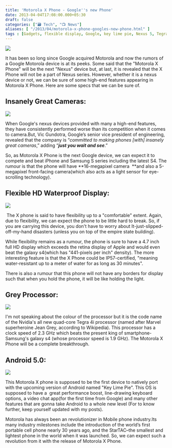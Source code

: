 ```yaml
---
title: 'Motorola X Phone - Google''s new Phone'
date: 2013-04-04T17:08:00.000+05:30
draft: false
categories: ["🗃️ Tech", "📺 News"]
aliases: [ "/2013/04/motorola-x-phone-googles-new-phone.html" ]
tags : [Gadgets, flexible display, Google, key lime pie, Nexus 5, Tegra 4i, smartphone, Android 5.0, Mobile, Motorola X Phone, Technology]
---
```


[![](https://1.bp.blogspot.com/-AWJVJ-AgNo8/UV1llHbrBSI/AAAAAAAAAo4/v2ylIT1q-J4/s400/Motorola_X_phone_concept-490x489.jpg)](https://1.bp.blogspot.com/-AWJVJ-AgNo8/UV1llHbrBSI/AAAAAAAAAo4/v2ylIT1q-J4/s1600/Motorola_X_phone_concept-490x489.jpg)

  
It has been so long since Google acquired Motorola and now the rumors of a Google Motorola device is at its peeks. Some said that the "Motorola X Phone" will be the next "Nexus" device but, at last, it is revealed that the X Phone will not be a part of Nexus series. However, whether it is a nexus device or not, we can be sure of some high-end features appearing in Motorola X Phone. Here are some specs that we can be sure of.  
  

Insanely Great Cameras:
-----------------------

[![](https://2.bp.blogspot.com/-GE1uhfXlVVE/UV1jxX1TRCI/AAAAAAAAAoc/SpIZA73Q5Ds/s400/motor.png)](https://2.bp.blogspot.com/-GE1uhfXlVVE/UV1jxX1TRCI/AAAAAAAAAoc/SpIZA73Q5Ds/s1600/motor.png)

  

When Google's nexus devices provided with many a high-end features, they have consistently performed worse than its competition when it comes to camera.But, Vic Gundotra, Google’s senior vice president of engineering, revealed that the company is “_committed to making phones \[with\] insanely great cameras_,” adding “_**just you wait and see**_.”

So, as Motorola X Phone is the next Google device, we can expect it to compete and beat iPhone and Samsung S series including the latest S4. The rumour is that the phone will have **16-megapixel camera  **and also a 5-megapixel front-facing camera(which also acts as a light sensor for eye-scrolling technology).

  

Flexible HD Waterproof Display:
-------------------------------

[![](https://4.bp.blogspot.com/-O-cJ9Zh24no/UV1OMOqN_eI/AAAAAAAAAoE/747Vxys9go4/s640/NextNexux.jpg)](https://4.bp.blogspot.com/-O-cJ9Zh24no/UV1OMOqN_eI/AAAAAAAAAoE/747Vxys9go4/s1600/NextNexux.jpg)

  

  

 The X phone is said to have flexibility up to a "comfortable" extent. Again, due to flexibility, we can expect the phone to be little hard to break. So, if you are carrying this device, you don't have to worry about It-just-slipped-off-my-hand disasters (unless you on top of the empire state building).  
  
While flexibility remains as a rumour, the phone is sure to have a 4.7 inch full HD display which exceeds the retina display of Apple and would even beat the galaxy s4(which has "441-pixels per inch" density). The more interesting feature is that the X Phone could be IP57-certified, "meaning water-resistant up to a meter of water for as long as 30 minutes".  
  
There is also a rumour that this phone will not have any borders for display such that when you hold the phone, it will be like holding the light.  
  

Grey Processor:
---------------

[![](https://3.bp.blogspot.com/-njhgUOSANvc/UV1j6KL9rlI/AAAAAAAAAok/IGIawU35mow/s400/Tegra-4i-in-Phoenix-Reference-Phone-Teardown.jpg)](https://3.bp.blogspot.com/-njhgUOSANvc/UV1j6KL9rlI/AAAAAAAAAok/IGIawU35mow/s1600/Tegra-4i-in-Phoenix-Reference-Phone-Teardown.jpg)

  

I'm not speaking about the colour of the processor but it is the code name of the Nvidia's all new quad-core Tegra 4i processor (named after Marvel superheroine Jean Grey, according to Wikipedia). This processor has a clock speed of 2.3 GHz which beats the present king of smartphone-Samsung's galaxy s4 (whose processor speed is 1.9 GHz). The Motorola X Phone will be a complete breakthrough.  
  
  

Android 5.0:
------------

[![](https://2.bp.blogspot.com/-PDg3S_7ozcE/UV1kOLrz1fI/AAAAAAAAAos/u6noki86X08/s400/keyLime.png)](https://2.bp.blogspot.com/-PDg3S_7ozcE/UV1kOLrz1fI/AAAAAAAAAos/u6noki86X08/s1600/keyLime.png)

  

This Motorola X phone is supposed to be the first device to natively port with the upcoming version of Android named "Key Lime Pie". This OS is supposed to have a  great performance boost, line-drawing keyboard options, a video chat app(for the first time from Google) and many other features that are gonna take Android to a whole new level (For to know further, keep yourself updated with my posts). 

  
  

Motorola has always been an revolutionizer in Mobile phone industry.Its many industry milestones include the introduction of the world’s first portable cell phone nearly 30 years ago, and the StarTAC–the smallest and lightest phone in the world when it was launched. So, we can expect such a revolution from it with the release of Motorola X Phone.